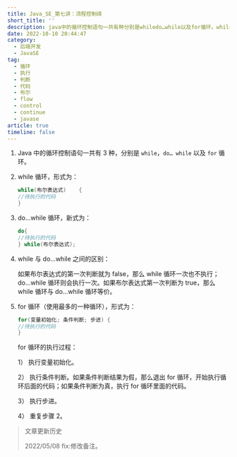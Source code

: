 ```yaml
---
title: Java_SE_第七讲：流程控制续
short_title: ''
description: java中的循环控制语句一共有种分别是whiledo…while以及for循环。while循环形式为_while(布尔表达式){待执行的代码}do…while循环新式为_do{待执行的代码}while(布尔表达式)_while与do…while之间的区别_如果布尔表达式的第一次判断就为false那么while循环一次也不执行_do…while循环则会执行一次。如果布尔表达式第一次判断为true那么while循环与do…while循环等价。for循环（使用最多的一种循环）形式为_for(变量初始化_条件判断
date: 2022-10-10 20:44:47
category:
  - 后端开发
  - JavaSE
tag:
  - 循环
  - 执行
  - 判断
  - 代码
  - 布尔
  - flow
  - control
  - continue
  - javase
article: true
timeline: false
---
```

1. Java 中的循环控制语句一共有 3 种，分别是 `while`，`do… while` 以及 `for` 循环。
2. while 循环，形式为：

   ```java
   while(布尔表达式)    {  
   //待执行的代码   
   }
   ```
3. do…while 循环，新式为：

   ```java
   do{  
   //待执行的代码    
   } while(布尔表达式);
   ```
4. while 与 do…while 之间的区别：

   如果布尔表达式的第一次判断就为 false，那么 while 循环一次也不执行；do…while 循环则会执行一次。如果布尔表达式第一次判断为 true，那么 while 循环与 do…while 循环等价。
5. for 循环（使用最多的一种循环），形式为：

   ```java
   for(变量初始化; 条件判断; 步进) {  
   //待执行的代码    
   }
   ```

   for 循环的执行过程：

   1） 执行变量初始化。

   2） 执行条件判断。如果条件判断结果为假，那么退出 for 循环，开始执行循环后面的代码；如果条件判断为真，执行 for 循环里面的代码。

   3） 执行步进。

   4） 重复步骤 2。

> 文章更新历史
>
> 2022/05/08 fix:修改备注。